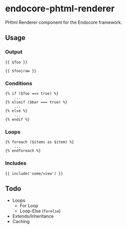 # endocore-phtml-renderer

PHtml Renderer component for the Endocore framework.

## Usage

### Output

```
{{ $foo }}

{{ $foo|raw }}
```

### Conditions

```
{% if ($foo === true) %}
    ...
{% elseif ($bar === true) %}
    ...
{% else %}
    ...
{% endif %}
```

### Loops

```
{% foreach ($items as $item) %}
    ...
{% endforeach %}
```


### Includes

```
{{ include('some/view') }}
```

## Todo

- Loops
  - For Loop
  - Loop-Else (`forelse`)
- Extends/Inheritance
- Caching